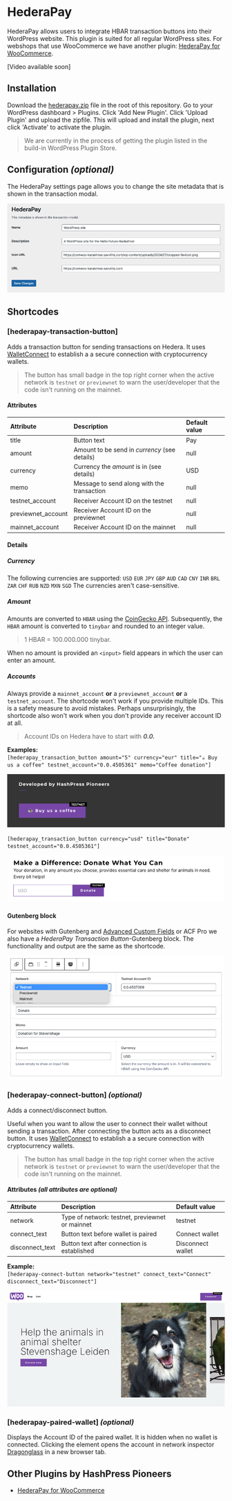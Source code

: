 # HederaPay

HederaPay allows users to integrate HBAR transaction buttons into their WordPress website. This plugin is suited for all regular WordPress sites. For webshops that use WooCommerce we have another plugin: [HederaPay for WooCommerce](https://github.com/louweal/hellofuturehackathon/tree/master/hederapay-for-woocommerce).

[Video available soon]

## Installation

Download the [hederapay.zip](https://github.com/louweal/hellofuturehackathon/blob/master/hederapay.zip) file in the root of this repository. Go to your WordPress dashboard > Plugins. Click 'Add New Plugin'. Click 'Upload Plugin' and upload the zipfile. This will upload and install the plugin, next click 'Activate' to activate the plugin.

> We are currently in the process of getting the plugin listed in the build-in WordPress Plugin Store.

## Configuration _(optional)_

The HederaPay settings page allows you to change the site metadata that is shown in the transaction modal.

![Admin Settings](https://github.com/louweal/hellofuturehackathon/blob/master/hederapay/assets/admin-settings.png)

## Shortcodes

### [hederapay-transaction-button]

Adds a transaction button for sending transactions on Hedera. It uses [WalletConnect](https://walletconnect.com/) to establish a a secure connection with cryptocurrency wallets.

> The button has small badge in the top right corner when the active network is `testnet` or `previewnet` to warn the user/developer that the code isn't running on the mainnet.

#### Attributes

| Attribute          | Description                                   | Default value |
| :----------------- | :-------------------------------------------- | :------------ |
| title              | Button text                                   | Pay           |
| amount             | Amount to be send in _currency_ (see details) | null          |
| currency           | Currency the _amount_ is in (see details)     | USD           |
| memo               | Message to send along with the transaction    | null          |
| testnet_account    | Receiver Account ID on the testnet            | null          |
| previewnet_account | Receiver Account ID on the previewnet         | null          |
| mainnet_account    | Receiver Account ID on the mainnet            | null          |

#### Details

##### Currency

The following currencies are supported: `USD` `EUR` `JPY` `GBP` `AUD` `CAD` `CNY` `INR` `BRL` `ZAR` `CHF` `RUB` `NZD` `MXN` `SGD`
The currencies aren't case-sensitive.

##### Amount

Amounts are converted to `HBAR` using the [CoinGecko API](https://docs.coingecko.com/v3.0.1/reference/simple-price). Subsequently, the `HBAR` amount is converted to `tinybar` and rounded to an integer value.

> 1 HBAR = 100.000.000 tinybar.

When no amount is provided an `<input>` field appears in which the user can enter an amount.

##### Accounts

Always provide a `mainnet_account` **or** a `previewnet_account` **or** a `testnet_account`. The shortcode won't work if you provide multiple IDs. This is a safety measure to avoid mistakes. Perhaps unsurprisingly, the shortcode also won't work when you don't provide any receiver account ID at all.

> Account IDs on Hedera have to start with **_0.0._**

**Examples:**  
`[hederapay_transaction_button amount="5" currency="eur" title="☕︎ Buy us a coffee" testnet_account="0.0.4505361" memo="Coffee donation"]`

![Transaction button](https://github.com/louweal/hellofuturehackathon/blob/master/hederapay/assets/transaction-button.png)

`[hederapay_transaction_button currency="usd" title="Donate" testnet_account="0.0.4505361"]`

![Transaction button with input field](https://github.com/louweal/hellofuturehackathon/blob/master/hederapay/assets/transaction-button-with-input.png)

#### Gutenberg block

For websites with Gutenberg and [Advanced Custom Fields](https://wordpress.org/plugins/advanced-custom-fields/) or ACF Pro we also have a _HederaPay Transaction Button_-Gutenberg block. The functionality and output are the same as the shortcode.

![Gutenberg block](https://github.com/louweal/hellofuturehackathon/blob/master/hederapay/assets/gutenberg-block.png)

### [hederapay-connect-button] _(optional)_

Adds a connect/disconnect button.

Useful when you want to allow the user to connect their wallet without sending a transaction. After connecting the button acts as a disconnect button. It uses [WalletConnect](https://walletconnect.com/) to establish a a secure connection with cryptocurrency wallets.

> The button has small badge in the top right corner when the active network is `testnet` or `previewnet` to warn the user/developer that the code isn't running on the mainnet.

#### Attributes _(all attributes are optional)_

| Attribute       | Description                                     | Default value     |
| :-------------- | :---------------------------------------------- | :---------------- |
| network         | Type of network: testnet, previewnet or mainnet | testnet           |
| connect_text    | Button text before wallet is paired             | Connect wallet    |
| disconnect_text | Button text after connection is established     | Disconnect wallet |

**Example:**  
`[hederapay-connect-button network="testnet" connect_text="Connect" disconnect_text="Disconnect"]`

![Connect / disconnect button](https://github.com/louweal/hellofuturehackathon/blob/master/hederapay/assets/connect-button.png)

### [hederapay-paired-wallet] _(optional)_

Displays the Account ID of the paired wallet. It is hidden when no wallet is connected. Clicking the element opens the account in network inspector [Dragonglass](https://app.dragonglass.me/) in a new browser tab.

## Other Plugins by HashPress Pioneers

-   [HederaPay for WooCommerce](https://github.com/louweal/hellofuturehackathon/tree/master/hederapay-for-woocommerce)
